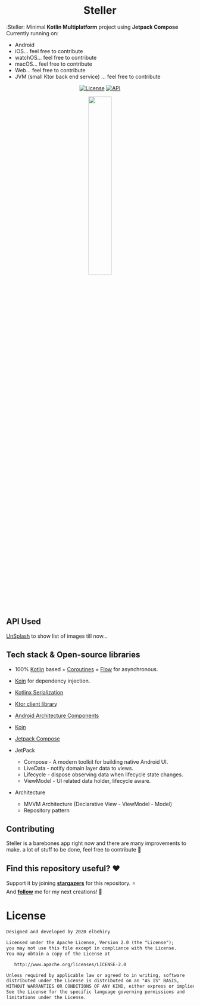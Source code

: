 <h1 align="center">Steller</h1>

:Steller: Minimal **Kotlin Multiplatform** project using **Jetpack Compose** Currently running on:
* Android
* iOS... feel free to contribute
* watchOS... feel free to contribute
* macOS... feel free to contribute
* Web... feel free to contribute
* JVM (small Ktor back end service) ... feel free to contribute

<p align="center">
  <a href="https://opensource.org/licenses/Apache-2.0"><img alt="License" src="https://img.shields.io/badge/License-Apache%202.0-blue.svg"/></a>
  <a href="https://android-arsenal.com/api?level=21"><img alt="API" src="https://img.shields.io/badge/API-21%2B-brightgreen.svg?style=flat"/></a>
</p>

<p align="center">
<img src="https://user-images.githubusercontent.com/8813304/95261939-92890000-082b-11eb-9b12-2034eb7ec8fc.png" width="35%"/>
</p>

## API Used
[UnSplash](https://unsplash.com/) to show list of images till now...

## Tech stack & Open-source libraries
- 100% [Kotlin](https://kotlinlang.org/) based + [Coroutines](https://github.com/Kotlin/kotlinx.coroutines) + [Flow](https://kotlin.github.io/kotlinx.coroutines/kotlinx-coroutines-core/kotlinx.coroutines.flow/) for asynchronous.
- [Koin](https://github.com/InsertKoinIO/koin) for dependency injection.
- [Kotlinx Serialization](https://github.com/Kotlin/kotlinx.serialization)
- [Ktor client library](https://github.com/ktorio/ktor)
- [Android Architecture Components](https://developer.android.com/topic/libraries/architecture/index.html)
- [Koin](https://github.com/InsertKoinIO/koin)
- [Jetpack Compose](https://developer.android.com/jetpack/compose)

- JetPack
  - Compose - A modern toolkit for building native Android UI.
  - LiveData - notify domain layer data to views.
  - Lifecycle - dispose observing data when lifecycle state changes.
  - ViewModel - UI related data holder, lifecycle aware.
- Architecture
  - MVVM Architecture (Declarative View - ViewModel - Model)
  - Repository pattern

## Contributing
Steller is a barebones app right now and there are many improvements to make.
a lot of stuff to be done, feel free to contribute 🤩


## Find this repository useful? :heart:
Support it by joining __[stargazers](https://github.com/elbehiry/steller/stargazers)__ for this repository. :star: <br>
And __[follow](https://github.com/elbehiry)__ me for my next creations! 🤩

# License
```xml
Designed and developed by 2020 elbehiry

Licensed under the Apache License, Version 2.0 (the "License");
you may not use this file except in compliance with the License.
You may obtain a copy of the License at

   http://www.apache.org/licenses/LICENSE-2.0

Unless required by applicable law or agreed to in writing, software
distributed under the License is distributed on an "AS IS" BASIS,
WITHOUT WARRANTIES OR CONDITIONS OF ANY KIND, either express or implied.
See the License for the specific language governing permissions and
limitations under the License.
```
